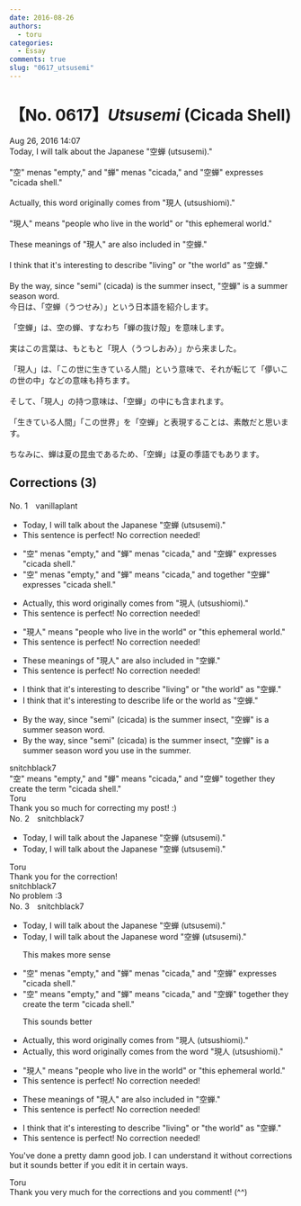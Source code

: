 ```yaml
---
date: 2016-08-26
authors:
  - toru
categories:
  - Essay
comments: true
slug: "0617_utsusemi"
---
```


# 【No. 0617】<strong><em>Utsusemi</em></strong> (Cicada Shell)
<div class="date">Aug 26, 2016 14:07</div>
<div id="post"><div id="body_show_ori">
Today, I will talk about the Japanese "空蝉 (utsusemi)."<br/><br/>"空" menas "empty," and "蝉" menas "cicada," and "空蝉" expresses "cicada shell."<br/><br/>Actually, this word originally comes from "現人 (utsushiomi)."<br/><br/>"現人" means "people who live in the world" or "this ephemeral world."<br/><br/>These meanings of "現人" are also included in "空蝉."<br/><br/>I think that it's interesting to describe "living" or "the world" as "空蝉."<br/><br/>By the way, since "semi" (cicada) is the summer insect, "空蝉" is a summer season word.
</div></div>

<!-- more -->

<div id="post_ja"><div id="body_show_mo">
今日は、「空蝉（うつせみ）」という日本語を紹介します。<br/><br/>「空蝉」は、空の蝉、すなわち「蝉の抜け殻」を意味します。<br/><br/>実はこの言葉は、もともと「現人（うつしおみ）」から来ました。<br/><br/>「現人」は、「この世に生きている人間」という意味で、それが転じて「儚いこの世の中」などの意味も持ちます。<br/><br/>そして、「現人」の持つ意味は、「空蝉」の中にも含まれます。<br/><br/>「生きている人間」「この世界」を「空蝉」と表現することは、素敵だと思います。<br/><br/>ちなみに、蝉は夏の昆虫であるため、「空蝉」は夏の季語でもあります。<br/>
</div></div>

## Corrections (3)
<div id="block"><div class="first_name"> No. 1　<span class="just_name">vanillaplant</span></div><div id="block2">
<ul class="correction_field">
<li class="incorrect">Today, I will talk about the Japanese "空蝉 (utsusemi)."</li>
<li class="corrected perfect">This sentence is perfect! No correction needed!</li>
</ul>
<ul class="correction_field">
<li class="incorrect">"空" menas "empty," and "蝉" menas "cicada," and "空蝉" expresses "cicada shell."</li>
<li class="corrected correct">
"空" menas "empty," <span class="sline"><span class="f_gray">and</span></span> "蝉" <span class="f_blue">means</span> "cicada," and <span class="f_red">together </span>"空蝉" expresses "cicada shell."
</li>
</ul>
<ul class="correction_field">
<li class="incorrect">Actually, this word originally comes from "現人 (utsushiomi)."</li>
<li class="corrected perfect">This sentence is perfect! No correction needed!</li>
</ul>
<ul class="correction_field">
<li class="incorrect">"現人" means "people who live in the world" or "this ephemeral world."</li>
<li class="corrected perfect">This sentence is perfect! No correction needed!</li>
</ul>
<ul class="correction_field">
<li class="incorrect">These meanings of "現人" are also included in "空蝉."</li>
<li class="corrected perfect">This sentence is perfect! No correction needed!</li>
</ul>
<ul class="correction_field">
<li class="incorrect">I think that it's interesting to describe "living" or "the world" as "空蝉."</li>
<li class="corrected correct">
I think that it's interesting to describe <span class="f_blue">life</span> or the world as "空蝉."
</li>
</ul>
<ul class="correction_field">
<li class="incorrect">By the way, since "semi" (cicada) is the summer insect, "空蝉" is a summer season word.</li>
<li class="corrected correct">
By the way, since "semi" (cicada) is the summer insect, "空蝉" is a <span class="sline"><span class="f_gray">summer season</span></span> word<span class="f_red"> you use in the summer</span>.
</li>
</ul>
</div><div class="name"><span class="just_name">snitchblack7</span><br>
"空" means "empty," and "蝉" means "cicada," and "空蝉" together they create the term "cicada shell."
</div>
<div class="name"><span class="just_name">Toru</span><br>
Thank you so much for correcting my post! :)
</div>
</div>
<div id="block"><div class="first_name"> No. 2　<span class="just_name">snitchblack7</span></div><div id="block2">
<ul class="correction_field">
<li class="incorrect">Today, I will talk about the Japanese "空蝉 (utsusemi)."</li>
<li class="corrected correct">
Today, I will talk about the Japanese "空蝉 (utsusemi)."
</li>
</ul>
</div><div class="name"><span class="just_name">Toru</span><br>
Thank you for the correction!
</div>
<div class="name"><span class="just_name">snitchblack7</span><br>
No problem :3
</div>
</div>
<div id="block"><div class="first_name"> No. 3　<span class="just_name">snitchblack7</span></div><div id="block2">
<ul class="correction_field">
<li class="incorrect">Today, I will talk about the Japanese "空蝉 (utsusemi)."</li>
<li class="corrected correct">
Today, I will talk about the Japanese <span class="f_gray">word </span>"空蝉 (utsusemi)."
<p class="correction_comment">This makes more sense</p>
</li>
</ul>
<ul class="correction_field">
<li class="incorrect">"空" menas "empty," and "蝉" menas "cicada," and "空蝉" expresses "cicada shell."</li>
<li class="corrected correct">
"空" <span class="f_red">means</span> "empty," and "蝉" <span class="f_red">means</span> "cicada," and "空蝉" <span class="f_gray">together they create the term </span>"cicada shell."
<p class="correction_comment">This sounds better</p>
</li>
</ul>
<ul class="correction_field">
<li class="incorrect">Actually, this word originally comes from "現人 (utsushiomi)."</li>
<li class="corrected correct">
Actually, this word originally comes from <span class="f_gray">the word </span>"現人 (utsushiomi)."
</li>
</ul>
<ul class="correction_field">
<li class="incorrect">"現人" means "people who live in the world" or "this ephemeral world."</li>
<li class="corrected perfect">This sentence is perfect! No correction needed!</li>
</ul>
<ul class="correction_field">
<li class="incorrect">These meanings of "現人" are also included in "空蝉."</li>
<li class="corrected perfect">This sentence is perfect! No correction needed!</li>
</ul>
<ul class="correction_field">
<li class="incorrect">I think that it's interesting to describe "living" or "the world" as "空蝉."</li>
<li class="corrected perfect">This sentence is perfect! No correction needed!</li>
</ul>
<p class="comment_small">
 You've done a pretty damn good job. I can understand it without corrections but it sounds better if you edit it in certain ways.
</p>

</div><div class="name"><span class="just_name">Toru</span><br>
Thank you very much for the corrections and you comment! (^^)
</div>
</div>
